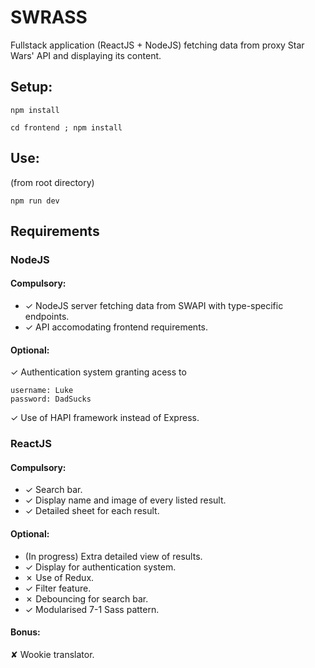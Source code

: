 # SWRASS
Fullstack application (ReactJS + NodeJS) fetching data from proxy Star Wars' API and displaying its content.

## Setup:

```
npm install

cd frontend ; npm install
```

## Use:

(from root directory)
```
npm run dev
```

## Requirements

### NodeJS

#### Compulsory:

- ✓ NodeJS server fetching data from SWAPI with type-specific endpoints.
- ✓ API accomodating frontend requirements.

#### Optional:

✓ Authentication system granting acess to 
```
username: Luke
password: DadSucks
```

✓ Use of HAPI framework instead of Express.

### ReactJS

#### Compulsory:

- ✓ Search bar.
- ✓ Display name and image of every listed result.
- ✓ Detailed sheet for each result.

#### Optional:

- (In progress) Extra detailed view of results.
- ✓ Display for authentication system.
- ✗ Use of Redux.
- ✓ Filter feature.
- ✗ Debouncing for search bar.
- ✓ Modularised 7-1 Sass pattern.


#### Bonus:

✘ Wookie translator.

